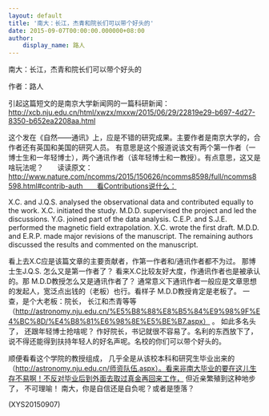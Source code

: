 ```yaml
---
layout: default
title: '南大：长江，杰青和院长们可以带个好头的'
date: 2015-09-07T00:00:00.000000+08:00
author:
    display_name: 路人
---
```


南大：长江，杰青和院长们可以带个好头的

作者：路人

引起这篇短文的是南京大学新闻网的一篇科研新闻： http://xcb.nju.edu.cn/html/xwzx/mxxw/2015/06/29/22819e29-b697-4d27-8350-b652ea2208aa.html

这个发在《自然――通讯》上，应是不错的研究成果。主要作者是南京大学的，合作者还有英国和美国的研究人员。 有意思是这个报道说该文有两个第一作者（一博士生和一年轻博士），两个通讯作者（该年轻博士和一教授）。有点意思，这又是啥玩法呢？　　读读原文：http://www.nature.com/ncomms/2015/150626/ncomms8598/full/ncomms8598.html#contrib-auth　　看Contributions说什么：

X.C. and J.Q.S. analysed the observational data and contributed equally to the work. X.C. initiated the study. M.D.D. supervised the project and led the discussions. Y.G. joined part of the data analysis. C.E.P. and S.J.E. performed the magnetic field extrapolation. X.C. wrote the first draft. M.D.D. and E.R.P. made major revisions of the manuscript. The remaining authors discussed the results and commented on the manuscript.

看上去X.C应是该篇文章的主要贡献者，作第一作者和/通讯作者都不为过。 那博士生J.Q.S. 怎么又是第一作者了？ 看来X.C比较友好大度，作通讯作者也是被承认的。那 M.D.D教授怎么又是通讯作者了？ 通常意义下通讯作者一般应是文章思想的发起人，宽泛点出钱的（老板）也行。看样子 M.D.D教授肯定是老板了。 一查，是个大老板：院长， 长江和杰青等等 （http://astronomy.nju.edu.cn/%E5%B8%88%E8%B5%84%E9%98%9F%E4%BC%8D/%E4%B8%81%E6%98%8E%E5%BE%B7.aspx） 。 如此多名头了， 还跟年轻博士抢啥呢？ 作好院长，书记就很不容易了。名利的东西放下了，说不得还能得到扶持年轻人的好名声呢。名校的你们可以带个好头的。

顺便看看这个学院的教授组成， 几乎全是从该校本科和研究生毕业出来的（http://astronomy.nju.edu.cn/师资队伍.aspx）。看来非南大毕业的要在这儿生存不易啊！不反对毕业后到外面去取过真金再回来工作， 但近亲繁殖到这种地步了， 不可理喻！ 南大，你是自信还是自负呢？或者是堕落？

(XYS20150907)


